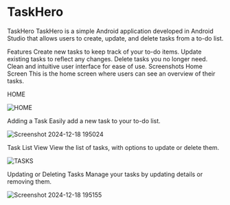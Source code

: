 # TaskHero

TaskHero
TaskHero is a simple Android application developed in Android Studio that allows users to create, update, and delete tasks from a to-do list.

Features
Create new tasks to keep track of your to-do items.
Update existing tasks to reflect any changes.
Delete tasks you no longer need.
Clean and intuitive user interface for ease of use.
Screenshots
Home Screen
This is the home screen where users can see an overview of their tasks.

HOME


![HOME](https://github.com/user-attachments/assets/399d8aa7-a17c-4fab-a3ae-273bc424058f)


Adding a Task
Easily add a new task to your to-do list.


![Screenshot 2024-12-18 195024](https://github.com/user-attachments/assets/ebbb5c21-9c3c-4a1b-8479-0727f3687ea0)

Task List View
View the list of tasks, with options to update or delete them.


![TASKS](https://github.com/user-attachments/assets/643b2e42-e23b-4f74-9253-485a6d62921c)


Updating or Deleting Tasks
Manage your tasks by updating details or removing them.


![Screenshot 2024-12-18 195155](https://github.com/user-attachments/assets/5250fdeb-b0ca-452a-9eb7-15eac10495d6)


  


  


  


  
